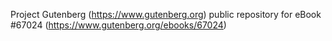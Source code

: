 Project Gutenberg (https://www.gutenberg.org) public repository for
eBook #67024 (https://www.gutenberg.org/ebooks/67024)
